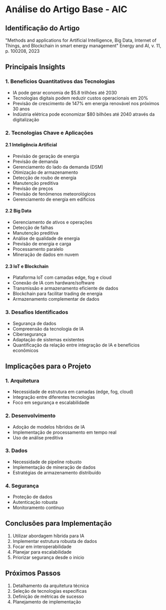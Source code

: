# Análise do Artigo Base - AIC

## Identificação do Artigo
"Methods and applications for Artificial Intelligence, Big Data, Internet of Things, and Blockchain in smart energy management"
Energy and AI, v. 11, p. 100208, 2023

## Principais Insights

### 1. Benefícios Quantitativos das Tecnologias
- IA pode gerar economia de $5.8 trilhões até 2030
- Tecnologias digitais podem reduzir custos operacionais em 20%
- Previsão de crescimento de 147% em energia renovável nos próximos 30 anos
- Indústria elétrica pode economizar $80 bilhões até 2040 através da digitalização

### 2. Tecnologias Chave e Aplicações

#### 2.1 Inteligência Artificial
- Previsão de geração de energia
- Previsão de demanda
- Gerenciamento do lado da demanda (DSM)
- Otimização de armazenamento
- Detecção de roubo de energia
- Manutenção preditiva
- Previsão de preços
- Previsão de fenômenos meteorológicos
- Gerenciamento de energia em edifícios

#### 2.2 Big Data
- Gerenciamento de ativos e operações
- Detecção de falhas
- Manutenção preditiva
- Análise de qualidade de energia
- Previsão de energia e carga
- Processamento paralelo
- Mineração de dados em nuvem

#### 2.3 IoT e Blockchain
- Plataforma IoT com camadas edge, fog e cloud
- Conexão de IA com hardware/software
- Transmissão e armazenamento eficiente de dados
- Blockchain para facilitar trading de energia
- Armazenamento complementar de dados

### 3. Desafios Identificados
- Segurança de dados
- Compreensão da tecnologia de IA
- Cibersegurança
- Adaptação de sistemas existentes
- Quantificação da relação entre integração de IA e benefícios econômicos

## Implicações para o Projeto

### 1. Arquitetura
- Necessidade de estrutura em camadas (edge, fog, cloud)
- Integração entre diferentes tecnologias
- Foco em segurança e escalabilidade

### 2. Desenvolvimento
- Adoção de modelos híbridos de IA
- Implementação de processamento em tempo real
- Uso de análise preditiva

### 3. Dados
- Necessidade de pipeline robusto
- Implementação de mineração de dados
- Estratégias de armazenamento distribuído

### 4. Segurança
- Proteção de dados
- Autenticação robusta
- Monitoramento contínuo

## Conclusões para Implementação
1. Utilizar abordagem híbrida para IA
2. Implementar estrutura robusta de dados
3. Focar em interoperabilidade
4. Planejar para escalabilidade
5. Priorizar segurança desde o início

## Próximos Passos
1. Detalhamento da arquitetura técnica
2. Seleção de tecnologias específicas
3. Definição de métricas de sucesso
4. Planejamento de implementação
